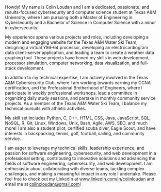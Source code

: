 Howdy! My name is Colin Loudan and I am a dedicated, passionate, and results-focused cybersecurity and computer science student at Texas A&M University, where I am pursuing both a Master of Engineering in Cybersecurity and a Bachelor of Science in Computer Science with a minor in cybersecurity.

My experience spans various projects and roles, including developing a modern and engaging website for the Texas A&M Water Ski Team, designing a virtual Y86-64 processor, developing an electrocardiogram data client-server application, and leading a team to create a weather data graphing tool. These projects have honed my skills in web development, processor simulation, computer networking, data visualization, and full-stack development.

In addition to my technical expertise, I am actively involved in the Texas A&M Cybersecurity Club, where I am working towards earning my CCNA certification, and the Professional Brotherhood of Engineers, where I participate in weekly professional workshops, lead a committee in organizing daily study sessions, and partake in monthly community service projects. As a member of the Texas A&M Water Ski Team, I balance my technical pursuits with athletic activities.

My skill set includes Python, C, C++, HTML, CSS, Java, JavaScript, SQL, NoSQL, R, Git, Linux, Windows, Unix, Bash, Agile, AWS, SEO, and much more! I am also a student pilot, certified scuba diver, Eagle Scout, and have interests in backpacking, tennis, golf, football, sailing, and community service.

I am eager to leverage my technical skills, leadership experience, and passion for software engineering, cybersecurity, and web development in a professional setting, contributing to innovative solutions and advancing the fields of software engineering, cybersecurity, and web development. I am enthusiastic about collaborating with diverse teams, tackling complex challenges, and making a meaningful impact in any role I undertake. Please feel free to check out my LinkedIn at www.linkedin.com/in/colinloudan and email me at colincloudan@gmail.com!
